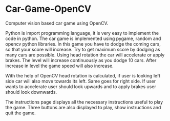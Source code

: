# Car-Game-OpenCV
Computer vision based car game using OpenCV. 

Python is import programming language, it is very easy to implement the code in python. The car game is implemented using pygame, random and opencv python libraries. In this game you have to dodge the coming cars, so that your score will increase. Try to get maximum score by dodging as many cars are possible. Using head rotation the car will accelerate or apply brakes. The level will increase continuously as you dodge 10 cars. After increase in level the game speed will also increase.

With the help of OpenCV head rotation is calculated, if user is looking left side car will also move towards its left. Same goes for right side. If user wants to accelerate user should look upwards and to apply brakes user should look downwards.

The instructions page displays all the necessary instructions useful to play the game. Three buttons are also displayed to play, show instructions and quit the game.
